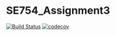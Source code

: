 # SE754_Assignment3

[![Build Status](https://travis-ci.com/victoriaskeggs/SE754-Assignment-3.svg?token=eWsTnkpYbqs1XmDyNxn4&branch=master)](https://travis-ci.com/victoriaskeggs/SE754-Assignment-3)
[![codecov](https://codecov.io/gh/victoriaskeggs/SE754-Assignment-3/branch/master/graph/badge.svg?token=LzIDJ5aKNa)](https://codecov.io/gh/victoriaskeggs/SE754-Assignment-3)
